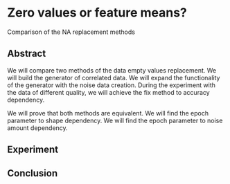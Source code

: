 # Zero values or feature means?

Comparison of the NA replacement methods

## Abstract

We will compare two methods of the data empty values replacement. We will build the generator of correlated data. We will expand the functionality of the generator with the noise data creation.
During the experiment with the data of different quality, we will achieve the fix method to accuracy dependency.

We will prove that both methods are equivalent. We will find the epoch parameter to shape dependency. We will find the epoch parameter to noise amount dependency. 

## Experiment


## Conclusion